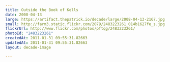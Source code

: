 ```yaml
---
title: Outside the Book of Kells
date: 2008-04-13
large: https://artifact.thepatrick.io/decade/large/2008-04-13-2167.jpg
small: http://farm3.static.flickr.com/2079/2483223261_014b1627fe_s.jpg
flickrUrl: http://www.flickr.com/photos/pftqg/2483223261/
photoId: "2483223261"
createdAt: 2011-01-31 09:55:31.82663
updatedAt: 2011-01-31 09:55:31.82663
layout: decade-image

---
```


